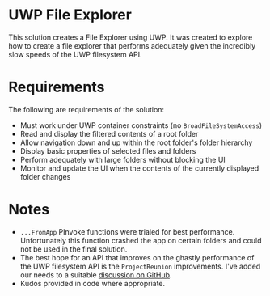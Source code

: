 # UWP File Explorer

This solution creates a File Explorer using UWP.  It was created to explore how to create a file explorer that performs adequately given the incredibly slow speeds of the UWP filesystem API.

# Requirements

The following are requirements of the solution:

* Must work under UWP container constraints (no `BroadFileSystemAccess`)
* Read and display the filtered contents of a root folder
* Allow navigation down and up within the root folder's folder hierarchy
* Display basic properties of selected files and folders
* Perform adequately with large folders without blocking the UI
* Monitor and update the UI when the contents of the currently displayed folder changes

# Notes

* `...FromApp` PInvoke functions were trialed for best performance.  Unfortunately this function crashed the app on certain folders and could not be used in the final solution.
* The best hope for an API that improves on the ghastly performance of the UWP filesystem API is the `ProjectReunion` improvements.  I've added our needs to a suitable [discussion on GitHub](https://github.com/microsoft/ProjectReunion/issues/8#issuecomment-679910789).
* Kudos provided in code where appropriate.